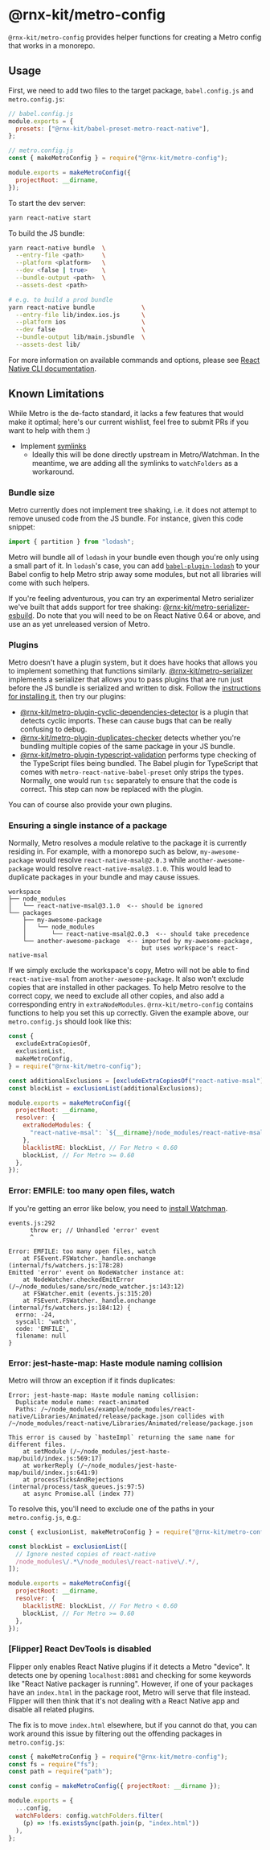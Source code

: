# @rnx-kit/metro-config

`@rnx-kit/metro-config` provides helper functions for creating a Metro config
that works in a monorepo.

## Usage

First, we need to add two files to the target package, `babel.config.js` and
`metro.config.js`:

```js
// babel.config.js
module.exports = {
  presets: ["@rnx-kit/babel-preset-metro-react-native"],
};
```

```js
// metro.config.js
const { makeMetroConfig } = require("@rnx-kit/metro-config");

module.exports = makeMetroConfig({
  projectRoot: __dirname,
});
```

To start the dev server:

```sh
yarn react-native start
```

To build the JS bundle:

```sh
yarn react-native bundle  \
  --entry-file <path>     \
  --platform <platform>   \
  --dev <false | true>    \
  --bundle-output <path>  \
  --assets-dest <path>

# e.g. to build a prod bundle
yarn react-native bundle             \
  --entry-file lib/index.ios.js      \
  --platform ios                     \
  --dev false                        \
  --bundle-output lib/main.jsbundle  \
  --assets-dest lib/
```

For more information on available commands and options, please see
[React Native CLI documentation](https://github.com/react-native-community/cli/blob/v4.13.1/docs/commands.md).

## Known Limitations

While Metro is the de-facto standard, it lacks a few features that would make it
optimal; here's our current wishlist, feel free to submit PRs if you want to
help with them :)

- Implement [symlinks](https://github.com/facebook/metro/issues/1)
  - Ideally this will be done directly upstream in Metro/Watchman. In the
    meantime, we are adding all the symlinks to `watchFolders` as a workaround.

### Bundle size

Metro currently does not implement tree shaking, i.e. it does not attempt to
remove unused code from the JS bundle. For instance, given this code snippet:

```ts
import { partition } from "lodash";
```

Metro will bundle all of `lodash` in your bundle even though you're only using a
small part of it. In `lodash`'s case, you can add
[`babel-plugin-lodash`](https://github.com/lodash/babel-plugin-lodash#readme) to
your Babel config to help Metro strip away some modules, but not all libraries
will come with such helpers.

If you're feeling adventurous, you can try an experimental Metro serializer
we've built that adds support for tree shaking:
[@rnx-kit/metro-serializer-esbuild](https://github.com/microsoft/rnx-kit/tree/main/packages/metro-serializer-esbuild#readme).
Do note that you will need to be on React Native 0.64 or above, and use an as
yet unreleased version of Metro.

### Plugins

Metro doesn't have a plugin system, but it does have hooks that allows you to
implement something that functions similarly.
[@rnx-kit/metro-serializer](https://github.com/microsoft/rnx-kit/tree/main/packages/metro-serializer#readme)
implements a serializer that allows you to pass plugins that are run just before
the JS bundle is serialized and written to disk. Follow the
[instructions for installing it](https://github.com/microsoft/rnx-kit/tree/main/packages/metro-serializer#usage),
then try our plugins:

- [@rnx-kit/metro-plugin-cyclic-dependencies-detector](https://github.com/microsoft/rnx-kit/tree/main/packages/metro-plugin-cyclic-dependencies-detector)
  is a plugin that detects cyclic imports. These can cause bugs that can be
  really confusing to debug.
- [@rnx-kit/metro-plugin-duplicates-checker](https://github.com/microsoft/rnx-kit/tree/main/packages/metro-plugin-duplicates-checker)
  detects whether you're bundling multiple copies of the same package in your JS
  bundle.
- [@rnx-kit/metro-plugin-typescript-validation](https://github.com/microsoft/rnx-kit/tree/main/packages/metro-plugin-typescript-validation)
  performs type checking of the TypeScript files being bundled. The Babel plugin
  for TypeScript that comes with `metro-react-native-babel-preset` only strips
  the types. Normally, one would run `tsc` separately to ensure that the code is
  correct. This step can now be replaced with the plugin.

You can of course also provide your own plugins.

### Ensuring a single instance of a package

Normally, Metro resolves a module relative to the package it is currently
residing in. For example, with a monorepo such as below, `my-awesome-package`
would resolve `react-native-msal@2.0.3` while `another-awesome-package` would
resolve `react-native-msal@3.1.0`. This would lead to duplicate packages in your
bundle and may cause issues.

    workspace
    ├── node_modules
    │   └── react-native-msal@3.1.0  <-- should be ignored
    └── packages
        ├── my-awesome-package
        │   └── node_modules
        │       └── react-native-msal@2.0.3  <-- should take precedence
        └── another-awesome-package  <-- imported by my-awesome-package,
                                         but uses workspace's react-native-msal

If we simply exclude the workspace's copy, Metro will not be able to find
`react-native-msal` from `another-awesome-package`. It also won't exclude copies
that are installed in other packages. To help Metro resolve to the correct copy,
we need to exclude all other copies, and also add a corresponding entry in
`extraNodeModules`. `@rnx-kit/metro-config` contains functions to help you set
this up correctly. Given the example above, our `metro.config.js` should look
like this:

```js
const {
  excludeExtraCopiesOf,
  exclusionList,
  makeMetroConfig,
} = require("@rnx-kit/metro-config");

const additionalExclusions = [excludeExtraCopiesOf("react-native-msal")];
const blockList = exclusionList(additionalExclusions);

module.exports = makeMetroConfig({
  projectRoot: __dirname,
  resolver: {
    extraNodeModules: {
      "react-native-msal": `${__dirname}/node_modules/react-native-msal`,
    },
    blacklistRE: blockList, // For Metro < 0.60
    blockList, // For Metro >= 0.60
  },
});
```

### Error: EMFILE: too many open files, watch

If you're getting an error like below, you need to
[install Watchman](https://facebook.github.io/watchman/docs/install.html).

```
events.js:292
      throw er; // Unhandled 'error' event
      ^

Error: EMFILE: too many open files, watch
    at FSEvent.FSWatcher._handle.onchange (internal/fs/watchers.js:178:28)
Emitted 'error' event on NodeWatcher instance at:
    at NodeWatcher.checkedEmitError (/~/node_modules/sane/src/node_watcher.js:143:12)
    at FSWatcher.emit (events.js:315:20)
    at FSEvent.FSWatcher._handle.onchange (internal/fs/watchers.js:184:12) {
  errno: -24,
  syscall: 'watch',
  code: 'EMFILE',
  filename: null
}
```

### Error: jest-haste-map: Haste module naming collision

Metro will throw an exception if it finds duplicates:

```
Error: jest-haste-map: Haste module naming collision:
  Duplicate module name: react-animated
  Paths: /~/node_modules/example/node_modules/react-native/Libraries/Animated/release/package.json collides with /~/node_modules/react-native/Libraries/Animated/release/package.json

This error is caused by `hasteImpl` returning the same name for different files.
    at setModule (/~/node_modules/jest-haste-map/build/index.js:569:17)
    at workerReply (/~/node_modules/jest-haste-map/build/index.js:641:9)
    at processTicksAndRejections (internal/process/task_queues.js:97:5)
    at async Promise.all (index 77)
```

To resolve this, you'll need to exclude one of the paths in your
`metro.config.js`, e.g.:

```js
const { exclusionList, makeMetroConfig } = require("@rnx-kit/metro-config");

const blockList = exclusionList([
  // Ignore nested copies of react-native
  /node_modules\/.*\/node_modules\/react-native\/.*/,
]);

module.exports = makeMetroConfig({
  projectRoot: __dirname,
  resolver: {
    blacklistRE: blockList, // For Metro < 0.60
    blockList, // For Metro >= 0.60
  },
});
```

### [Flipper] React DevTools is disabled

Flipper only enables React Native plugins if it detects a Metro "device". It
detects one by opening `localhost:8081` and checking for some keywords like
"React Native packager is running". However, if one of your packages have an
`index.html` in the package root, Metro will serve that file instead. Flipper
will then think that it's not dealing with a React Native app and disable all
related plugins.

The fix is to move `index.html` elsewhere, but if you cannot do that, you can
work around this issue by filtering out the offending packages in
`metro.config.js`:

```js
const { makeMetroConfig } = require("@rnx-kit/metro-config");
const fs = require("fs");
const path = require("path");

const config = makeMetroConfig({ projectRoot: __dirname });

module.exports = {
  ...config,
  watchFolders: config.watchFolders.filter(
    (p) => !fs.existsSync(path.join(p, "index.html"))
  ),
};
```
